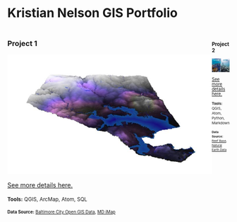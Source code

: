 Kristian Nelson GIS Portfolio
=============================

<!--This is the first row of projects -->
<div style="display:table-row; width:100%; table-layout: fixed">
<div style="display: table-cell; width:500px; margin-right:1px" markdown="1">
 
### Project 1 

![](project1/3dmapv2.jpg)

[See more details here.](https://kristiannelson.github.io/project1/project_1.html)

<small>__Tools:__ QGIS, ArcMap, Atom, SQL

<small>__Data Source:__ [Baltimore City Open GIS Data](http://gis-baltimore.opendata.arcgis.com/),
 [MD iMap](https://imap.maryland.gov/Pages/lidar-dem-download-files.aspx)


</div>

<div style="display: table-cell; width:500px" markdown="1">

### Project 2

![](project2/coral21.jpg)

[See more details here.](https://kristiannelson.github.io/project2/project2.html)


<small>__Tools:__ QGIS, Atom, Python, Markdown

<small>__Data Source:__ [Reef Base](http://www.reefbase.org/main.aspx),
[Natural Earth Data](https://www.naturalearthdata.com/downloads/50m-raster-data/)

</div>

<div style="display: table-cell; width:500px" markdown="1">
